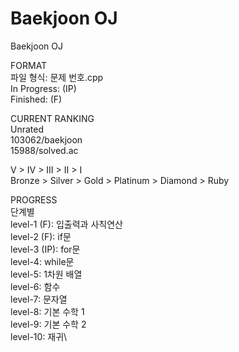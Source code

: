# Baekjoon OJ
Baekjoon OJ

FORMAT\
파일 형식: 문제 번호.cpp\
In Progress: (IP)\
Finished: (F)


CURRENT RANKING\
Unrated\
103062/baekjoon\
15988/solved.ac

V > IV > III > II > I\
Bronze > Silver > Gold > Platinum > Diamond > Ruby


PROGRESS\
단계별\
level-1 (F): 입출력과 사칙연산\
level-2 (F): if문\
level-3 (IP): for문\
level-4: while문\
level-5: 1차원 배열\
level-6: 함수\
level-7: 문자열\
level-8: 기본 수학 1\
level-9: 기본 수학 2\
level-10: 재귀\
